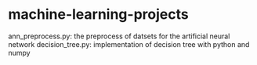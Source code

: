 # machine-learning-projects
ann_preprocess.py: the preprocess of datsets for the artificial neural network
decision_tree.py: implementation of decision tree with python and numpy
